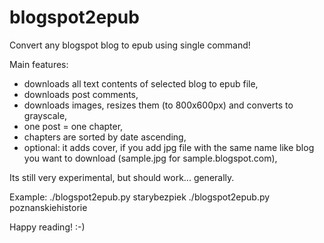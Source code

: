# blogspot2epub
Convert any blogspot blog to epub using single command!

Main features:
- downloads all text contents of selected blog to epub file,
- downloads post comments,
- downloads images, resizes them (to 800x600px) and converts to grayscale,
- one post = one chapter,
- chapters are sorted by date ascending,
- optional: it adds cover, if you add jpg file with the same name like blog you want to download (sample.jpg for sample.blogspot.com),

Its still very experimental, but should work... generally.

Example:
./blogspot2epub.py starybezpiek
./blogspot2epub.py poznanskiehistorie

Happy reading!
:-)
